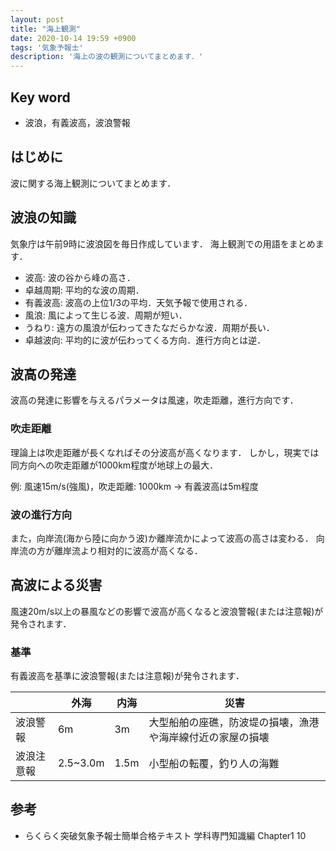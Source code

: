 ```yaml
---
layout: post
title: "海上観測"
date: 2020-10-14 19:59 +0900
tags: '気象予報士'
description: '海上の波の観測についてまとめます．'
---
```

## Key word
- 波浪，有義波高，波浪警報

## はじめに
波に関する海上観測についてまとめます．

## 波浪の知識
気象庁は午前9時に波浪図を毎日作成しています．
海上観測での用語をまとめます．

- 波高: 波の谷から峰の高さ．
- 卓越周期: 平均的な波の周期．
- 有義波高: 波高の上位1/3の平均．天気予報で使用される．
- 風浪: 風によって生じる波．周期が短い．
- うねり: 遠方の風浪が伝わってきたなだらかな波．周期が長い．
- 卓越波向: 平均的に波が伝わってくる方向．進行方向とは逆．

## 波高の発達
波高の発達に影響を与えるパラメータは風速，吹走距離，進行方向です．

### 吹走距離
理論上は吹走距離が長くなればその分波高が高くなります．
しかし，現実では同方向への吹走距離が1000km程度が地球上の最大．

例: 風速15m/s(強風)，吹走距離: 1000km -> 有義波高は5m程度

### 波の進行方向
また，向岸流(海から陸に向かう波)か離岸流かによって波高の高さは変わる．
向岸流の方が離岸流より相対的に波高が高くなる．

## 高波による災害
風速20m/s以上の暴風などの影響で波高が高くなると波浪警報(または注意報)が発令されます．

### 基準
有義波高を基準に波浪警報(または注意報)が発令されます．

| | 外海 | 内海 |災害|
|---|---|---|---|
|波浪警報|6m |3m|大型船舶の座礁，防波堤の損壊，漁港や海岸線付近の家屋の損壊|
|波浪注意報|2.5~3.0m|1.5m|小型船の転覆，釣り人の海難|


## 参考
- らくらく突破気象予報士簡単合格テキスト 学科専門知識編 Chapter1 10
